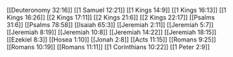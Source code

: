 [[Deuteronomy 32:16]]
[[1 Samuel 12:21]]
[[1 Kings 14:9]]
[[1 Kings 16:13]]
[[1 Kings 16:26]]
[[2 Kings 17:11]]
[[2 Kings 21:6]]
[[2 Kings 22:17]]
[[Psalms 31:6]]
[[Psalms 78:58]]
[[Isaiah 65:3]]
[[Jeremiah 2:11]]
[[Jeremiah 5:7]]
[[Jeremiah 8:19]]
[[Jeremiah 10:8]]
[[Jeremiah 14:22]]
[[Jeremiah 18:15]]
[[Ezekiel 8:3]]
[[Hosea 1:10]]
[[Jonah 2:8]]
[[Acts 11:15]]
[[Romans 9:25]]
[[Romans 10:19]]
[[Romans 11:11]]
[[1 Corinthians 10:22]]
[[1 Peter 2:9]]
